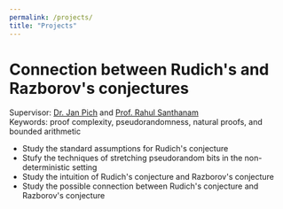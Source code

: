 ```yaml
---
permalink: /projects/
title: "Projects"
---
```


Connection between Rudich's and Razborov's conjectures 
======
Supervisor: [Dr. Jan Pich](https://users.ox.ac.uk/~coml0742/) and [Prof. Rahul Santhanam](https://www.cs.ox.ac.uk/people/rahul.santhanam/)  
Keywords: proof complexity, pseudorandomness, natural proofs, and bounded arithmetic
* Study the standard assumptions for Rudich's conjecture
* Stufy the techniques of stretching pseudorandom bits in the non-deterministic setting
* Study the intuition of Rudich's conjecture and Razborov's conjecture
* Study the possible connection between Rudich's conjecture and Razborov's conjecture
